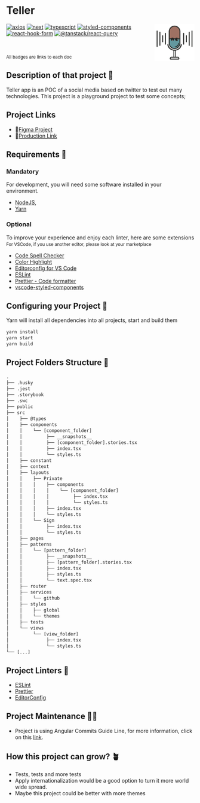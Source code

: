 # Teller

<img src="https://raw.githubusercontent.com/GuiMoraesDev/teller/main/public/img/Icon.png" alt="react logo" height="100px" align="right" />

[![axios](https://img.shields.io/badge/axios-%5E0.27.2-%235A29E4)](https://axios-http.com/)
[![next](https://img.shields.io/badge/nextjs-%5E12.2.3-white?logo=Next.js)](https://nextjs.org/)
[![typescript](https://img.shields.io/badge/typescript-%5E4.7.4-blue?logo=Typescript)](https://www.typescriptlang.org/)
[![styled-components](https://img.shields.io/badge/styled--components-%5E5.3.5-ff69b4?logo=styled-components)](https://styled-components.com/)
[![react-hook-form](https://img.shields.io/badge/react--hook--form-%5E7.34.0-EC5990?logo=React-Hook-Form)](https://react-hook-form.com/)
[![@tanstack/react-query](https://img.shields.io/badge/react--query-%5E4.0.10-FF4154?logo=React-Query)](https://tanstack.com/query/v4/)

</br>

<small>All badges are links to each doc</small>

## Description of that project 📖

Teller app is an POC of a social media based on twitter to test out many technologies. This project is a playground project to test some concepts;

## Project Links

- 📝[Figma Project](https://www.figma.com/file/Jtw62Q7XIKtG4wwemhBzgV/Teller)
- 📱[Production Link](https://teller-six.vercel.app/)

## Requirements 🛑

### Mandatory

For development, you will need some software installed in your environment.

- [NodeJS](https://nodejs.org/en/download/),
- [Yarn](https://classic.yarnpkg.com/en/docs/install/#debian-stable)

### Optional

To improve your experience and enjoy each linter, here are some extensions </br>
<small>For VSCode, if you use another editor, please look at your marketplace</small>

- [Code Spell Checker](https://marketplace.visualstudio.com/items?itemName=streetsidesoftware.code-spell-checker)
- [Color Highlight](https://marketplace.visualstudio.com/items?itemName=naumovs.color-highlight)
- [Editorconfig for VS Code](https://marketplace.visualstudio.com/items?itemName=EditorConfig.EditorConfig)
- [ESLint](https://marketplace.visualstudio.com/items?itemName=dbaeumer.vscode-eslint)
- [Prettier - Code formatter](https://marketplace.visualstudio.com/items?itemName=esbenp.prettier-vscode)
- [vscode-styled-components](https://marketplace.visualstudio.com/items?itemName=jpoissonnier.vscode-styled-components)

## Configuring your Project 🧰

Yarn will install all dependencies into all projects, start and build them

```batch
yarn install
yarn start
yarn build
```

## Project Folders Structure 👷

```code
.
├── .husky
├── .jest
├── .storybook
├── .swc
├── public
├── src
│    ├── @types
│    ├── components
│    │    └── [component_folder]
│    │         ├── __snapshots__
│    │         ├── [component_folder].stories.tsx
│    │         ├── index.tsx
│    │         └── styles.ts
│    ├── constant
│    ├── context
│    ├── layouts
│    │    ├── Private
│    │    │    ├── components
│    │    │    │    └── [component_folder]
│    │    │    │         ├── index.tsx
│    │    │    │         └── styles.ts
│    │    │    ├── index.tsx
│    │    │    └── styles.ts
│    │    └── Sign
│    │         ├── index.tsx
│    │         └── styles.ts
│    ├── pages
│    ├── patterns
│    │    └── [pattern_folder]
│    │         ├── __snapshots__
│    │         ├── [pattern_folder].stories.tsx
│    │         ├── index.tsx
│    │         ├── styles.ts
│    │         └── text.spec.tsx
│    ├── router
│    ├── services
│    │    └── github
│    ├── styles
│    │    ├── global
│    │    └── themes
│    ├── tests
│    └── views
│         └── [view_folder]
│              ├── index.tsx
│              └── styles.ts
└── [...]
```

## Project Linters 🧹

- [ESLint](https://eslint.org/)
- [Prettier](https://prettier.io/)
- [EditorConfig](https://editorconfig.org/)

## Project Maintenance 👨‍🔧

- Project is using Angular Commits Guide Line, for more information, click on this [link](https://github.com/angular/angular/blob/master/CONTRIBUTING.md#-commit-message-format).

## How this project can grow? 🪴

- Tests, tests and more tests
- Apply internationalization would be a good option to turn it more world wide spread.
- Maybe this project could be better with more themes
